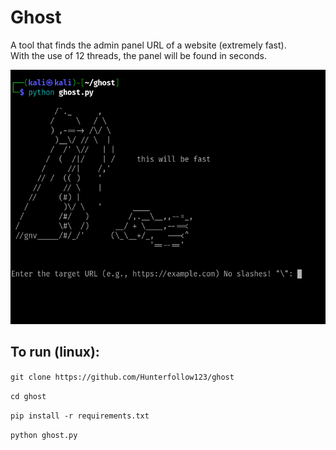 # Ghost
A tool that finds the admin panel URL of a website (extremely fast).  
With the use of 12 threads, the panel will be found in seconds.

![Alt text](data/2025-02-21_033850793.png)

## To run (linux):
```git clone https://github.com/Hunterfollow123/ghost```

```cd ghost```

```pip install -r requirements.txt```

```python ghost.py```

